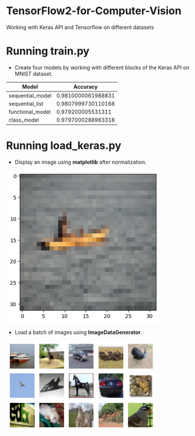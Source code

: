 # TensorFlow2-for-Computer-Vision
Working with Keras API and Tensorflow on different datasets

# Running train.py
* Create four models by working with different blocks of the Keras API on MNIST dataset.

| Model  |  Accuracy |
| ------------- | ------------- |
| sequential_model  | 0.9810000061988831  |
| sequential_list  | 0.9807999730110168  |
| functional_model  | 0.979200005531311  |
| class_model  | 0.9797000288963318  |


# Running load_keras.py
* Display an image using <b>matplotlib</b> after normalization.

![IMAGE_DESCRIPTION](https://github.com/hasanoqool/TensorFlow2-for-Computer-Vision/blob/main/images/boat.png)



* Load a batch of images using <b>ImageDataGenerator</b>.

![IMAGE_DESCRIPTION](https://github.com/hasanoqool/TensorFlow2-for-Computer-Vision/blob/main/images/multi.png)